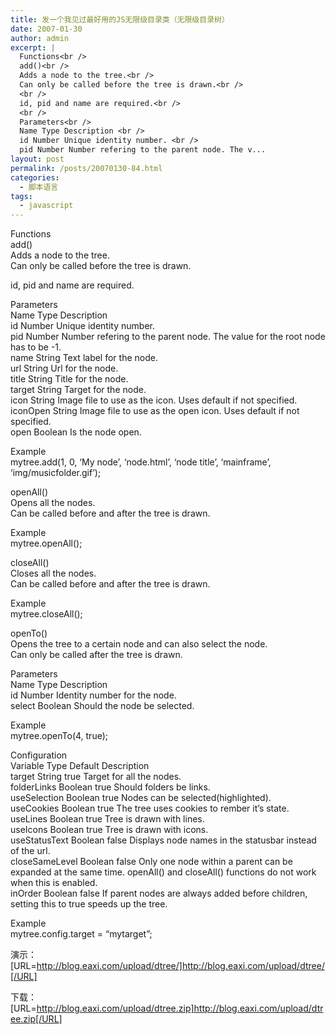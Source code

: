 ```yaml
---
title: 发一个我见过最好用的JS无限级目录类（无限级目录树）
date: 2007-01-30
author: admin
excerpt: |
  Functions<br />
  add()<br />
  Adds a node to the tree.<br />
  Can only be called before the tree is drawn.<br />
  <br />
  id, pid and name are required.<br />
  <br />
  Parameters<br />
  Name Type Description <br />
  id Number Unique identity number. <br />
  pid Number Number refering to the parent node. The v...
layout: post
permalink: /posts/20070130-84.html
categories:
  - 脚本语言
tags:
  - javascript
---
```

Functions  
add()  
Adds a node to the tree.  
Can only be called before the tree is drawn.

id, pid and name are required.

Parameters  
Name Type Description   
id Number Unique identity number.   
pid Number Number refering to the parent node. The value for the root node has to be -1.   
name String Text label for the node.   
url String Url for the node.   
title String Title for the node.   
target String Target for the node.   
icon String Image file to use as the icon. Uses default if not specified.   
iconOpen String Image file to use as the open icon. Uses default if not specified.   
open Boolean Is the node open. 

Example  
mytree.add(1, 0, &#8216;My node&#8217;, &#8216;node.html&#8217;, &#8216;node title&#8217;, &#8216;mainframe&#8217;, &#8216;img/musicfolder.gif&#8217;);

openAll()  
Opens all the nodes.  
Can be called before and after the tree is drawn.

Example  
mytree.openAll();

closeAll()  
Closes all the nodes.  
Can be called before and after the tree is drawn.

Example  
mytree.closeAll();

openTo()  
Opens the tree to a certain node and can also select the node.  
Can only be called after the tree is drawn.

Parameters  
Name Type Description   
id Number Identity number for the node.   
select Boolean Should the node be selected. 

Example  
mytree.openTo(4, true);

Configuration  
Variable Type Default Description   
target String true Target for all the nodes.   
folderLinks Boolean true Should folders be links.   
useSelection Boolean true Nodes can be selected(highlighted).   
useCookies Boolean true The tree uses cookies to rember it&#8217;s state.   
useLines Boolean true Tree is drawn with lines.   
useIcons Boolean true Tree is drawn with icons.   
useStatusText Boolean false Displays node names in the statusbar instead of the url.   
closeSameLevel Boolean false Only one node within a parent can be expanded at the same time. openAll() and closeAll() functions do not work when this is enabled.   
inOrder Boolean false If parent nodes are always added before children, setting this to true speeds up the tree. 

Example  
mytree.config.target = &#8220;mytarget&#8221;;

演示：[URL=http://blog.eaxi.com/upload/dtree/]http://blog.eaxi.com/upload/dtree/[/URL]

下载：[URL=http://blog.eaxi.com/upload/dtree.zip]http://blog.eaxi.com/upload/dtree.zip[/URL]